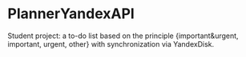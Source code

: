 # PlannerYandexAPI
Student project: a to-do list based on the principle {important&amp;urgent, important, urgent, other} with synchronization via YandexDisk.
